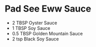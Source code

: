 # Pad See Eww Sauce

- 2 TBSP Oyster Sauce
- 1 TBSP Soy Sauce
- 0.5 TBSP Golden Mountain Sauce
- 2 tsp Black Soy Sauce
